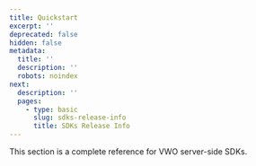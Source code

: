 ```yaml
---
title: Quickstart
excerpt: ''
deprecated: false
hidden: false
metadata:
  title: ''
  description: ''
  robots: noindex
next:
  description: ''
  pages:
    - type: basic
      slug: sdks-release-info
      title: SDKs Release Info
---
```

This section is a complete reference for VWO server-side SDKs.